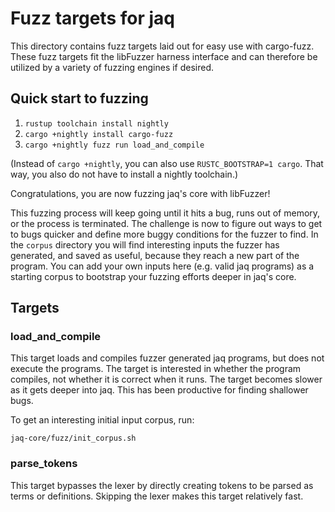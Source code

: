 # Fuzz targets for jaq

This directory contains fuzz targets laid out for easy use with cargo-fuzz.
These fuzz targets fit the libFuzzer harness interface and
can therefore be utilized by a variety of fuzzing engines if desired.

## Quick start to fuzzing

1. `rustup toolchain install nightly`
2. `cargo +nightly install cargo-fuzz`
3. `cargo +nightly fuzz run load_and_compile`

(Instead of `cargo +nightly`, you can also use `RUSTC_BOOTSTRAP=1 cargo`.
That way, you also do not have to install a nightly toolchain.)

Congratulations, you are now fuzzing jaq's core with libFuzzer!

This fuzzing process will keep going until it
hits a bug, runs out of memory, or the process is terminated.
The challenge is now to figure out ways to
get to bugs quicker and define more buggy conditions for the fuzzer to find.
In the `corpus` directory you will find
interesting inputs the fuzzer has generated, and saved as useful,
because they reach a new part of the program.
You can add your own inputs here (e.g. valid jaq programs) as a starting corpus
to bootstrap your fuzzing efforts deeper in jaq's core.


## Targets

### load_and_compile

This target loads and compiles fuzzer generated jaq programs,
but does not execute the programs.
The target is interested in
whether the program compiles, not whether it is correct when it runs.
The target becomes slower as it gets deeper into jaq.
This has been productive for finding shallower bugs.

To get an interesting initial input corpus, run:

    jaq-core/fuzz/init_corpus.sh

### parse_tokens

This target bypasses the lexer by directly creating
tokens to be parsed as terms or definitions.
Skipping the lexer makes this target relatively fast.
